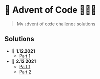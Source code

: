 # 🎄 Advent of Code 👨🏻‍💻
> My advent of code challenge solutions

## Solutions 
* 📅 **1.12.2021**
  * [Part 1](https://github.com/patrikmasiar/advent-of-code/blob/main/2021/day1/part1.java)
* 📅 **2.12.2021**
  * [Part 1](https://github.com/patrikmasiar/advent-of-code/blob/main/2021/day2/part1.java)
  * [Part 2](https://github.com/patrikmasiar/advent-of-code/blob/main/2021/day2/part2.java)
